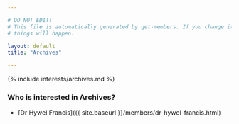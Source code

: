 ```yaml
---

# DO NOT EDIT!
# This file is automatically generated by get-members. If you change it, bad
# things will happen.

layout: default
title: "Archives"

---
```


{% include interests/archives.md %}

### Who is interested in Archives?


* [Dr Hywel Francis]({{ site.baseurl }}/members/dr-hywel-francis.html)
